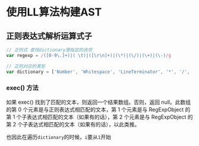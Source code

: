 # 使用LL算法构建AST

## 正则表达式解析运算式子

```js
// 正则式 查找dictionary里指定的选项
var regexp = /([0-9\.]+)|( \t)|([\r\n]+)|(\*)|(\/)|(\+)|(\-)/g

// 正则对应的类型
var dictionary = ['Number', 'Whitespace', 'LineTerminator', '*', '/', '+', '-']

```

### exec() 方法

如果 exec() 找到了匹配的文本，则返回一个结果数组。否则，返回 null。此数组的第 0 个元素是与正则表达式相匹配的文本，第 1 个元素是与 RegExpObject 的第 1 个子表达式相匹配的文本（如果有的话），第 2 个元素是与 RegExpObject 的第 2 个子表达式相匹配的文本（如果有的话），以此类推。

也因此在遍历`dictionary`的时候，`i`要从`1`开始

